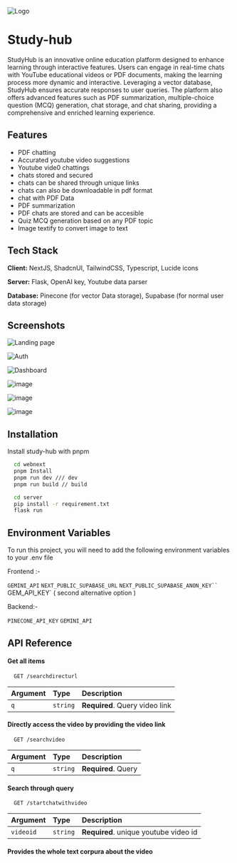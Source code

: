 ![Logo](https://github.com/user-attachments/assets/d667df4f-17b2-42a1-acef-d5f22c725dc7)



# Study-hub

StudyHub is an innovative online education platform designed to enhance learning through interactive features. Users can engage in real-time chats with YouTube educational videos or PDF documents, making the learning process more dynamic and interactive. Leveraging a vector database, StudyHub ensures accurate responses to user queries. The platform also offers advanced features such as PDF summarization, multiple-choice question (MCQ) generation, chat storage, and chat sharing, providing a comprehensive and enriched learning experience.


## Features

- PDF chatting
- Accurated youtube video suggestions
- Youtube vide0 chattings
- chats stored and secured
- chats can be shared through unique links
- chats can also be downloadable in pdf format
- chat with PDF Data
- PDF summarization
- PDF chats are stored and can be accesible
- Quiz MCQ generation based on any PDF topic 
- Image textify to convert image to text


## Tech Stack

**Client:** NextJS, ShadcnUI, TailwindCSS, Typescript, Lucide icons

**Server:** Flask, OpenAI key, Youtube data parser

**Database:** Pinecone (for vector Data storage), Supabase (for normal user data storage)


## Screenshots

![Landing page](https://github.com/user-attachments/assets/57fec6e0-50d8-4448-a6c0-2b986f6e868f)

![Auth](https://github.com/user-attachments/assets/4e3183e3-e4ad-4b87-8d29-dcaac08044b0)

![Dashboard](https://github.com/user-attachments/assets/216b0ec7-4d48-4b4d-ad81-ea22dfad943d)

![image](https://github.com/user-attachments/assets/4a23e194-e93b-4c46-ad07-cb249d85ea3f)

![image](https://github.com/user-attachments/assets/2e355894-0fde-4e05-aeec-65c8b6e816ad)

![image](https://github.com/user-attachments/assets/3ddf3fb4-5847-4d7e-97b8-dcaeb6767ea2)
## Installation

Install study-hub with pnpm

```bash
  cd webnext
  pnpm Install
  pnpm run dev /// dev 
  pnpm run build // build
```

```bash
  cd server
  pip install -r requirement.txt
  flask run
```
## Environment Variables

To run this project, you will need to add the following environment variables to your .env file

Frontend :- 

`GEMINI_API`
`NEXT_PUBLIC_SUPABASE_URL`
`NEXT_PUBLIC_SUPABASE_ANON_KEY``
`GEM_API_KEY` ( second alternative option )


Backend:-

`PINECONE_API_KEY`
`GEMINI_API`

## API Reference

#### Get all items

```http
  GET /searchdirecturl
```

| Argument | Type     | Description                |
| :-------- | :------- | :------------------------- |
| `q` | `string` | **Required**. Query video link |

#### Directly access the video by providing the video link

```http
  GET /searchvideo
```

| Argument | Type     | Description                       |
| :-------- | :------- | :-------------------------------- |
| `q`      | `string` | **Required**. Query |

#### Search through query

```http
  GET /startchatwithvideo
```

| Argument | Type     | Description                       |
| :-------- | :------- | :-------------------------------- |
| `videoid`      | `string` | **Required**. unique youtube video id |

#### Provides the whole text corpura about the video 

